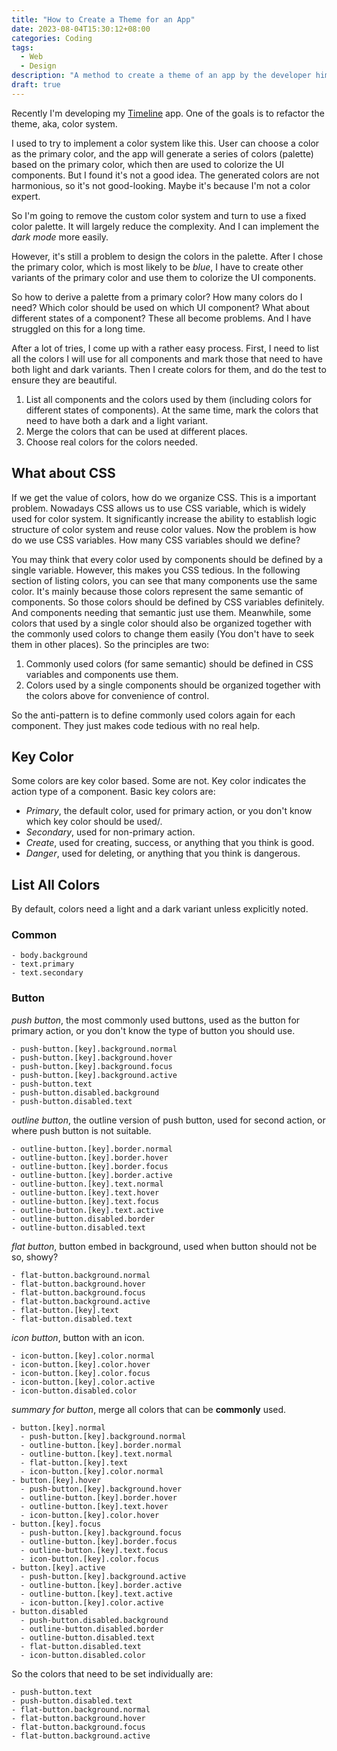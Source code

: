 ```yaml
---
title: "How to Create a Theme for an App"
date: 2023-08-04T15:30:12+08:00
categories: Coding
tags:
  - Web
  - Design
description: "A method to create a theme of an app by the developer himself/herself."
draft: true
---
```


Recently I'm developing my [Timeline](https://github.com/crupest/Timeline) app. One of the goals is to refactor the theme, aka, color system.

I used to try to implement a color system like this. User can choose a color as the primary color, and the app will generate a series of colors (palette) based on the primary color, which then are used to colorize the UI components. But I found it's not a good idea. The generated colors are not harmonious, so it's not good-looking. Maybe it's because I'm not a color expert.

So I'm going to remove the custom color system and turn to use a fixed color palette. It will largely reduce the complexity. And I can implement the *dark mode* more easily.

However, it's still a problem to design the colors in the palette. After I chose the primary color, which is most likely to be *blue*, I have to create other variants of the primary color and use them to colorize the UI components.

So how to derive a palette from a primary color? How many colors do I need? Which color should be used on which UI component? What about different states of a component? These all become problems. And I have struggled on this for a long time.

After a lot of tries, I come up with a rather easy process. First, I need to list all the colors I will use for all components and mark those that need to have both light and dark variants. Then I create colors for them, and do the test to ensure they are beautiful.

1. List all components and the colors used by them (including colors for different states of components). At the same time, mark the colors that need to have both a dark and a light variant.
2. Merge the colors that can be used at different places.
3. Choose real colors for the colors needed.

## What about CSS

If we get the value of colors, how do we organize CSS. This is a important problem. Nowadays CSS allows us to use CSS variable, which is widely used for color system. It significantly increase the ability to establish logic structure of color system and reuse color values. Now the problem is how do we use CSS variables. How many CSS variables should we define?

You may think that every color used by components should be defined by a single variable. However, this makes you CSS tedious. In the following section of listing colors, you can see that many components use the same color. It's mainly because those colors represent the same semantic of components. So those colors should be defined by CSS variables definitely. And components needing that semantic just use them. Meanwhile, some colors that used by a single color should also be organized together with the commonly used colors to change them easily (You don't have to seek them in other places). So the principles are two:

1. Commonly used colors (for same semantic) should be defined in CSS variables and components use them.
2. Colors used by a single components should be organized together with the colors above for convenience of control.

So the anti-pattern is to define commonly used colors again for each component. They just makes code tedious with no real help.

## Key Color

Some colors are key color based. Some are not. Key color indicates the action type of a component. Basic key colors are:

- *Primary*, the default color, used for primary action, or you don't know which key color should be used/.
- *Secondary*, used for non-primary action.
- *Create*, used for creating, success, or anything that you think is good.
- *Danger*, used for deleting, or anything that you think is dangerous.

## List All Colors

By default, colors need a light and a dark variant unless explicitly noted.

### Common

``` plain
- body.background
- text.primary
- text.secondary
```

### Button

*push button*, the most commonly used buttons, used as the button for primary action, or you don't know the type of button you should use.

``` plain
- push-button.[key].background.normal
- push-button.[key].background.hover
- push-button.[key].background.focus
- push-button.[key].background.active
- push-button.text
- push-button.disabled.background
- push-button.disabled.text
```

*outline button*, the outline version of push button, used for second action, or where push button is not suitable.

``` plain
- outline-button.[key].border.normal
- outline-button.[key].border.hover
- outline-button.[key].border.focus
- outline-button.[key].border.active
- outline-button.[key].text.normal
- outline-button.[key].text.hover
- outline-button.[key].text.focus
- outline-button.[key].text.active
- outline-button.disabled.border
- outline-button.disabled.text
```

*flat button*, button embed in background, used when button should not be so, showy?

``` plain
- flat-button.background.normal
- flat-button.background.hover
- flat-button.background.focus
- flat-button.background.active
- flat-button.[key].text
- flat-button.disabled.text
```

*icon button*, button with an icon.

``` plain
- icon-button.[key].color.normal
- icon-button.[key].color.hover
- icon-button.[key].color.focus
- icon-button.[key].color.active
- icon-button.disabled.color
```

*summary for button*, merge all colors that can be **commonly** used.

``` plain
- button.[key].normal
  - push-button.[key].background.normal
  - outline-button.[key].border.normal
  - outline-button.[key].text.normal
  - flat-button.[key].text
  - icon-button.[key].color.normal
- button.[key].hover
  - push-button.[key].background.hover
  - outline-button.[key].border.hover
  - outline-button.[key].text.hover
  - icon-button.[key].color.hover
- button.[key].focus
  - push-button.[key].background.focus
  - outline-button.[key].border.focus
  - outline-button.[key].text.focus
  - icon-button.[key].color.focus
- button.[key].active
  - push-button.[key].background.active
  - outline-button.[key].border.active
  - outline-button.[key].text.active
  - icon-button.[key].color.active
- button.disabled
  - push-button.disabled.background
  - outline-button.disabled.border
  - outline-button.disabled.text
  - flat-button.disabled.text
  - icon-button.disabled.color
```

So the colors that need to be set individually are:

``` plain
- push-button.text
- push-button.disabled.text
- flat-button.background.normal
- flat-button.background.hover
- flat-button.background.focus
- flat-button.background.active
```
